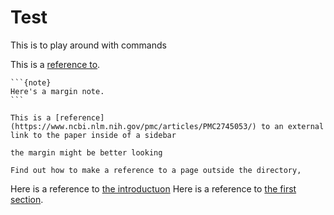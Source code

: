 # Test

This is to play around with commands

This is a [reference to](extended-fronto-parietal).

````{margin}
```{note}
Here's a margin note.
```
````

```{sidebar} My sidebar title
This is a [reference](https://www.ncbi.nlm.nih.gov/pmc/articles/PMC2745053/) to an external link to the paper inside of a sidebar
```

```{margin}
the margin might be better looking 
```

```{note}
Find out how to make a reference to a page outside the directory‚
```

 Here is a reference to [the introductuon](../intro.md)
 Here is a reference to [the first section](3hyp).
